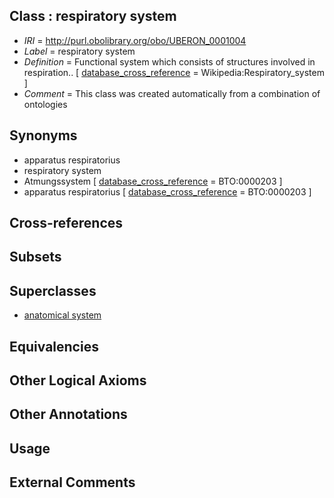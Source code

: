 
## Class : respiratory system

 * *IRI* = http://purl.obolibrary.org/obo/UBERON_0001004
 * *Label* = respiratory system
 * *Definition* = Functional system which consists of structures involved in respiration.. [ [database_cross_reference](../../ef/oboInOwl#hasDbXref.md) = Wikipedia:Respiratory_system ]
 * *Comment* = This class was created automatically from a combination of ontologies

## Synonyms

 * apparatus respiratorius
 * respiratory system
 * Atmungssystem [ [database_cross_reference](../../ef/oboInOwl#hasDbXref.md) = BTO:0000203 ]
 * apparatus respiratorius  [ [database_cross_reference](../../ef/oboInOwl#hasDbXref.md) = BTO:0000203 ]

## Cross-references


## Subsets


## Superclasses

 * [anatomical system](../../UBERON/67/UBERON_0000467.md)

## Equivalencies


## Other Logical Axioms


## Other Annotations


## Usage


## External Comments

